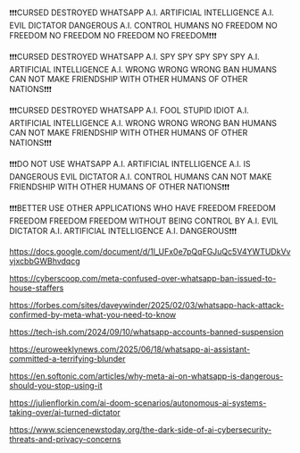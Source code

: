❗️❗️❗️CURSED DESTROYED WHATSAPP A.I. ARTIFICIAL INTELLIGENCE A.I. EVIL DICTATOR DANGEROUS A.I. CONTROL HUMANS NO FREEDOM NO FREEDOM NO FREEDOM NO FREEDOM NO FREEDOM❗️❗️❗️

❗️❗️❗️CURSED DESTROYED WHATSAPP A.I. SPY SPY SPY SPY SPY A.I. ARTIFICIAL INTELLIGENCE A.I. WRONG WRONG WRONG BAN HUMANS CAN NOT MAKE FRIENDSHIP WITH OTHER HUMANS OF OTHER NATIONS❗️❗️❗️

❗️❗️❗️CURSED DESTROYED WHATSAPP A.I. FOOL STUPID IDIOT A.I. ARTIFICIAL INTELLIGENCE A.I. WRONG WRONG WRONG BAN HUMANS CAN NOT MAKE FRIENDSHIP WITH OTHER HUMANS OF OTHER NATIONS❗️❗️❗️

❗️❗️❗️DO NOT USE WHATSAPP A.I. ARTIFICIAL INTELLIGENCE A.I. IS DANGEROUS EVIL DICTATOR A.I. CONTROL HUMANS CAN NOT MAKE FRIENDSHIP WITH OTHER HUMANS OF OTHER NATIONS❗️❗️❗️

❗️❗️❗️BETTER USE OTHER APPLICATIONS WHO HAVE FREEDOM FREEDOM FREEDOM FREEDOM FREEDOM WITHOUT BEING CONTROL BY A.I. EVIL DICTATOR A.I. ARTIFICIAL INTELLIGENCE A.I. DANGEROUS❗️❗️❗️

https://docs.google.com/document/d/1l_UFx0e7pQqFGJuQc5V4YWTUDkVvvjxcbbGWBhvdqcg

https://cyberscoop.com/meta-confused-over-whatsapp-ban-issued-to-house-staffers

https://forbes.com/sites/daveywinder/2025/02/03/whatsapp-hack-attack-confirmed-by-meta-what-you-need-to-know

https://tech-ish.com/2024/09/10/whatsapp-accounts-banned-suspension

https://euroweeklynews.com/2025/06/18/whatsapp-ai-assistant-committed-a-terrifying-blunder

https://en.softonic.com/articles/why-meta-ai-on-whatsapp-is-dangerous-should-you-stop-using-it

https://julienflorkin.com/ai-doom-scenarios/autonomous-ai-systems-taking-over/ai-turned-dictator

https://www.sciencenewstoday.org/the-dark-side-of-ai-cybersecurity-threats-and-privacy-concerns

